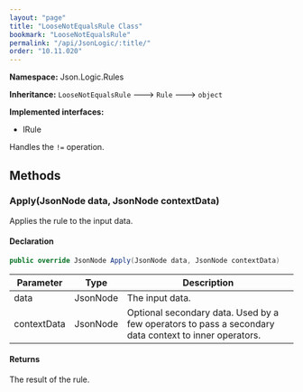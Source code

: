 ```yaml
---
layout: "page"
title: "LooseNotEqualsRule Class"
bookmark: "LooseNotEqualsRule"
permalink: "/api/JsonLogic/:title/"
order: "10.11.020"
---
```

**Namespace:** Json.Logic.Rules

**Inheritance:**
`LooseNotEqualsRule`
 🡒 
`Rule`
 🡒 
`object`

**Implemented interfaces:**

- IRule

Handles the `!=` operation.

## Methods

### Apply(JsonNode data, JsonNode contextData)

Applies the rule to the input data.

#### Declaration

```c#
public override JsonNode Apply(JsonNode data, JsonNode contextData)
```

| Parameter | Type | Description |
|---|---|---|
| data | JsonNode | The input data. |
| contextData | JsonNode | Optional secondary data.  Used by a few operators to pass a secondary     data context to inner operators. |


#### Returns

The result of the rule.

